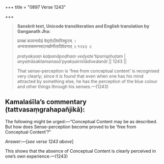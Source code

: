 +++
title = "0897 Verse 1243"

+++
> **Sanskrit text, Unicode transliteration and English translation by Ganganath Jha:** 
>
> प्रत्यक्षं कल्पनापोढं वेद्यतेऽतिपरिस्फुटम् ।  
> अन्यत्रासक्तमनसाऽप्यक्षैर्नीलादिवेदनात् ॥ १२४३ ॥ 
>
> *pratyakṣaṃ kalpanāpoḍhaṃ vedyate'tiparisphuṭam* \|  
> *anyatrāsaktamanasā'pyakṣairnīlādivedanāt* \|\| 1243 \|\| 
>
> That sense-perception is ‘free from conceptual content’ is recognised very clearly; since it is found that even when one has his mind attracted by something else, he has the perception of the blue colour and other things through his senses.—(1243)



## Kamalaśīla’s commentary (tattvasaṃgrahapañjikā):

The following might be urged:—“Conceptual Content may be as described. But how does Sense-perception become proved to be ‘free from Conceptual Content’?”

*Answer*:—[*see verse 1243 above*]

This shows that the absence of Conceptual Content is clearly perceived in one’s own experience.—(1243)


